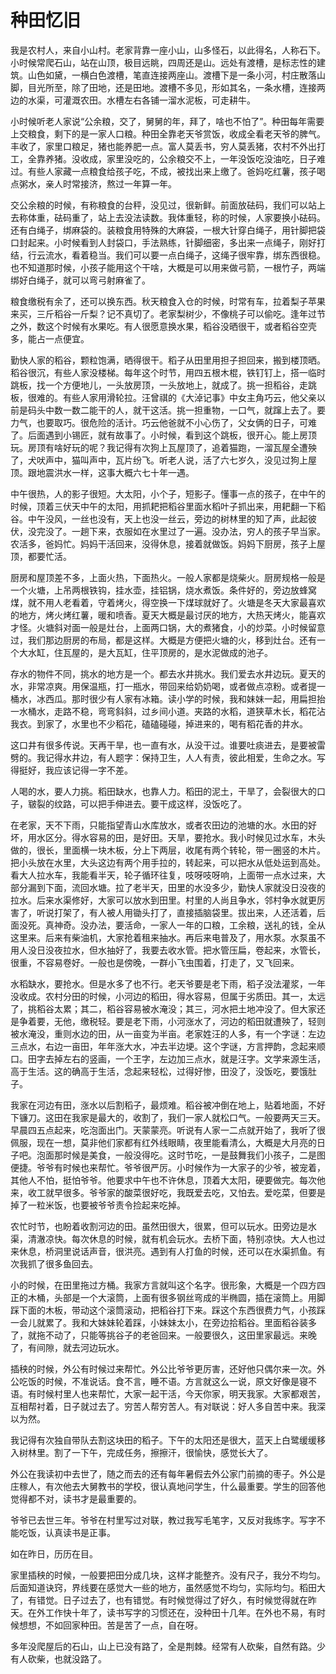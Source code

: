 # 种田忆旧

我是农村人，来自小山村。老家背靠一座小山，山多怪石，以此得名，人称石下。小时候常爬石山，站在山顶，极目远眺，四周还是山。远处有渡槽，是标志性的建筑。山色如黛，一横白色渡槽，笔直连接两座山。渡槽下是一条小河，村庄散落山脚，目光所至，除了田地，还是田地。渡槽不多见，形如其名，一条水槽，连接两边的水渠，可灌溉农田。水槽左右各铺一溜水泥板，可走耕牛。

小时候听老人家说“公余粮，交了，舅舅的年，拜了，啥也不怕了”。种田每年需要上交粮食，剩下的是一家人口粮。种田全靠老天爷赏饭，收成全看老天爷的脾气。丰收了，家里口粮足，猪也能养肥一点。富人莫丢书，穷人莫丢猪，农村不外出打工，全靠养猪。没收成，家里没吃的，公余粮交不上，一年没饭吃没油吃，日子难过。有些人家藏一点粮食给孩子吃，不成，被找出来上缴了。爸妈吃红薯，孩子喝点粥水，亲人时常接济，熬过一年算一年。

交公余粮的时候，有称粮食的台秤，没见过，很新鲜。前面放砝码，我们可以站上去称体重，砝码重了，站上去没法读数。我体重轻，称的时候，人家要换小砝码。还有白绳子，绑麻袋的。装粮食用特殊的大麻袋，一根大针穿白绳子，用针脚把袋口封起来。小时候看到人封袋口，手法熟练，针脚细密，多出来一点绳子，刚好打结，行云流水，看着稳当。我们可以要一点白绳子，这绳子很牢靠，绑东西很稳。也不知道那时候，小孩子能用这个干啥，大概是可以用来做弓箭，一根竹子，两端绑好白绳子，就可以弯弓射麻雀了。

粮食缴税有余了，还可以换东西。秋天粮食入仓的时候，时常有车，拉着梨子苹果来买，三斤稻谷一斤梨？记不真切了。老家梨树少，不像桃子可以偷吃。逢年过节之外，数这个时候有水果吃。有人很愿意换水果，稻谷没晒很干，或者稻谷空壳多，能占一点便宜。

勤快人家的稻谷，颗粒饱满，晒得很干。稻子从田里用担子担回来，搬到楼顶晒。稻谷很沉，有些人家没楼梯。每年这个时节，用四五根木棍，铁钉钉上，搭一临时跳板，找一个方便地儿，一头放房顶，一头放地上，就成了。挑一担稻谷，走跳板，很难的。有些人家用滑轮拉。汪曾祺的《大淖记事》中女主角巧云，他父亲以前是码头中数一数二能干的人，就干这活。挑一担重物，一口气，就蹿上去了。要力气，也要取巧。很危险的活计。巧云他爸就不小心伤了，父女俩的日子，可难了。后面遇到小锡匠，就有故事了。小时候，看到这个跳板，很开心。能上房顶玩。房顶有啥好玩的呢？我记得有次狗上瓦屋顶了，追着猫跑，一溜瓦屋全遭殃了，犬吠声中，猫叫声中，瓦片纷飞。听老人说，活了六七岁久，没见过狗上屋顶。跟地震洪水一样，这事大概六七十年一遇。

中午很热，人的影子很短。大太阳，小个子，短影子。懂事一点的孩子，在中午的时候，顶着三伏天中午的太阳，用抓耙把稻谷里面水稻叶子抓出来，用耙翻一下稻谷。中午没风，一丝也没有，天上也没一丝云，旁边的树林里的知了声，此起彼伏，没完没了。一趟下来，衣服如在水里过了一遍。没办法，穷人的孩子早当家。农活多，爸妈忙。妈妈干活回来，没得休息，接着就做饭。妈妈下厨房，孩子上屋顶，都要忙活。

厨房和屋顶差不多，上面火热，下面热火。一般人家都是烧柴火。厨房规格一般是一个火塘，上吊两根铁钩，挂水壶，挂铝锅，烧水煮饭。条件好的，旁边放蜂窝煤，就不用人老看着，守着烤火，得空换一下煤球就好了。火塘是冬天大家最喜欢的地方，烤火烤红薯，暖和喷香。夏天大概是最讨厌的地方，大热天烤火，能喜欢才怪。火塘斜对面一般是灶台，上面两口锅，大的煮猪食，小的炒菜。小时候留意过，我们那边厨房的布局，都是这样。大概是方便把火塘的火，移到灶台。还有一个大水缸，住瓦屋的，是大瓦缸，住平顶房的，是水泥做成的池子。

存水的物件不同，挑水的地方是一个。都去水井挑水。我们爱去水井边玩。夏天的水，非常凉爽。用保温瓶，打一瓶水，带回来给奶奶喝，或者做点凉粉。或者提一桶水，冰西瓜。那时很少有人家有冰箱。读小学的时候，我和妹妹一起，用扁担抬一水桶水，走路不稳，弯弯斜斜，过乡间小道。夹路的水稻，道狭草木长，稻花沾我衣。到家了，水里也不少稻花，磕磕碰碰，掉进来的，喝有稻花香的井水。

这口井有很多传说。天再干旱，也一直有水，从没干过。谁要吐痰进去，是要被雷劈的。我记得水井边，有人题字：保持卫生，人人有责，彼此相爱，生命之水。写得挺好，我应该记得一字不差。

人喝的水，要人力挑。稻田缺水，也靠人力。稻田的泥土，干旱了，会裂很大的口子，皲裂的纹路，可以把手伸进去。要干成这样，没饭吃了。

在老家，天不下雨，只能指望青山水库放水，或者农田边的池塘的水。水田的好坏，用水区分。得水容易的田，是好田。天旱，要抢水。我小时候见过水车，木头做的，很长，里面横一块木板，分上下两层，收尾有两个转轮，带一圈竖的木片。把小头放在水里，大头这边有两个用手拉的，转起来，可以把水从低处运到高处。看大人拉水车，我能看半天，轮子循环往复，吱呀吱呀响，上面带一点水过来，大部分漏到下面，流回水塘。拉了老半天，田里的水没多少，勤快人家就没日没夜的拉水。后来水渠修好，大家可以放水到田里。村里的人尚且争水，邻村争水就更厉害了，听说打架了，有人被人用锄头打了，直接插脑袋里。拔出来，人还活着，后面没死。真神奇。没办法，要活命，一家人一年的口粮，工余粮，送礼的钱，全从这里来。后来有柴油机，大家抢着租来抽水。再后来电普及了，用水泵。水泵虽不用人没日没夜拉水，但水抽好了，我要去收水管。把水管压扁，卷起来，水管长，很重，不容易卷好。一般也是傍晚，一群小飞虫围着，打走了，又飞回来。

水稻缺水，要抢水。但是水多了也不行。老天爷要是老下雨，稻子没法灌浆，一年没收成。农村分田的时候，小河边的稻田，得水容易，但属于劣质田。其一，太远了，挑稻谷太累；其二，稻谷容易被水淹没；其三，河水把土地冲没了。但大家还是争着要，无他，缴税轻。要是老下雨，小河涨水了，河边的稻田就遭殃了，轻则被水淹没，重则水边的田，从一亩变为半亩。老家姓汪的人多，有一个字谜：左边三点水，右边一亩田，年年涨大水，冲去半边埂。这个字谜，方言押韵，念起来顺口。田字去掉左右的竖画，一个王字，左边加三点水，就是汪字。文学来源生活，高于生活。这的确高于生活，念起来轻松，过得好惨，田没了，没饭吃，要饿肚子。

我家在河边有田，涨水以后割稻子，最烦难。稻谷被冲倒在地上，贴着地面，不好下镰刀。这田在我家是最大的，收割了，我们一家人就松口气。一般要两天三天。早晨四五点起来，吃泡面出门。天蒙蒙亮。听说有人家一二点就开始了，我听了很佩服，现在一想，莫非他们家都有红外线眼睛，夜里能看清么，大概是大月亮的日子吧。泡面那时候是美食，一般没得吃。这时节吃，一是鼓舞我们小孩子，二是图便捷。爷爷有时候也来帮忙。爷爷很严厉。小时候作为一大家子的少爷，被宠着，其他人不怕，挺怕爷爷。他要求中午也不许休息，顶着大太阳，硬要做完。每次他来，收工就早很多。爷爷家的酸菜很好吃，我既爱去吃，又怕去。爱吃菜，但要是掉了一粒米饭，也要被爷爷责令捡起来吃掉。

农忙时节，也盼着收割河边的田。虽然田很大，很累，但可以玩水。田旁边是水渠，清澈凉快。每次休息的时候，就有机会玩水。去桥下面，特别凉快。大人也过来休息，桥洞里说话声音，很洪亮。遇到有人打鱼的时候，还可以在水渠抓鱼。有次我抓了很多鱼回去。

小的时候，在田里拖过方桶。我家方言就叫这个名字。很形象，大概是一个四方四正的木桶，头部是一个大滚筒，上面有很多钢丝弯成的半椭圆，插在滚筒上。用脚踩下面的木板，带动这个滚筒滚动，把稻谷打下来。踩这个东西很费力气，小孩踩一会儿就累了。我和大妹妹轮着踩，小妹妹太小，在旁边拾稻谷。里面稻谷装多了，就拖不动了，只能等挑谷子的老爸回来。一般要很久，这田里家最远。来晚了，有间隙，就去河边玩水。

插秧的时候，外公有时候过来帮忙。外公比爷爷更厉害，还好他只偶尔来一次。外公吃饭的时候，不准说话。食不言，睡不语。方言就这么一说，原文好像是寝不语。有时候村里人也来帮忙，大家一起干活，今天你家，明天我家。大家都艰苦，互相帮衬着，日子就过去了。穷苦人帮穷苦人。有对联说：好人多自苦中来。我深以为然。

我记得有次独自带队去割这块田的稻子。下午的太阳还是很大，蓝天上白鹭缓缓移入树林里。割了一下午，完成任务，擦擦汗，很愉快，感觉长大了。

外公在我读初中去世了，随之而去的还有每年暑假去外公家门前摘的枣子。外公是庄稼人，有次他去大舅教书的学校，很认真地问学生，什么最重要。学生的回答他觉得都不对，读书才是最重要的。

爷爷已去世三年。爷爷在村里写过对联，教过我写毛笔字，又反对我练字。写字不能吃饭，认真读书是正事。

如在昨日，历历在目。

家里插秧的时候，一般要把田分成几块，这样才能整齐。没有尺子，我分不均匀。后面知道诀窍，界线要在感觉大一些的地方，虽然感觉不均匀，实际均匀。稻田大了，有错觉。日子过去了，也有错觉。有时候觉得过了好久，有时候觉得就在昨天。在外工作快十年了，读书写字的习惯还在，没种田十几年。在外也不易，有时候想想，不如回家种田。苦是苦了一点，自在呀。

多年没爬屋后的石山，山上已没有路了，全是荆棘。经常有人砍柴，自然有路。少有人砍柴，也就没路了。
